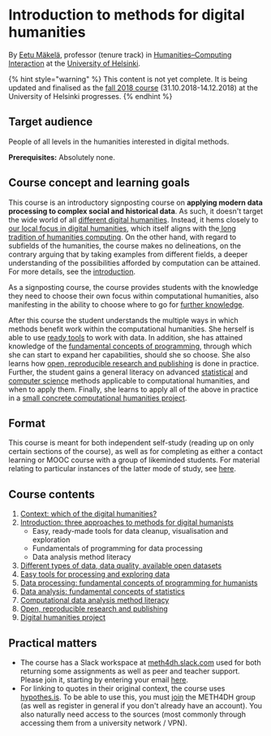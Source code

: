 # Introduction to methods for digital humanities

By [Eetu Mäkelä](http://iki.fi/eetu.makela), professor \(tenure track\) in [Humanities–Computing Interaction](http://heldig.fi/hssci) at the [University of Helsinki](https://www.helsinki.fi/).

{% hint style="warning" %}
This content is not yet complete. It is being updated and finalised as the [fall 2018 course](course-instances/helsinki-fall-2018.md) \(31.10.2018-14.12.2018\) at the University of Helsinki progresses.
{% endhint %}

## Target audience

People of all levels in the humanities interested in digital methods. 

**Prerequisites:** Absolutely none.

## Course concept and learning goals

This course is an introductory signposting course on **applying modern data processing to complex social and historical data**. As such, it doesn't target the wide world of all [different digital humanities](http://j.mp/allthedh). Instead, it hems closely to [our local focus in digital humanities](https://www.helsinki.fi/en/helsinki-centre-for-digital-humanities/our-digital-humanities), which itself aligns with the[ long tradition of humanities computing](introduction-three-approaches-to-methods-for-digital-humanists/which-of-the-digital-humanities.md). On the other hand, with regard to subfields of the humanities, the course makes no delineations, on the contrary arguing that by taking examples from different fields, a deeper understanding of the possibilities afforded by computation can be attained. For more details, see the [introduction](introduction-three-approaches-to-methods-for-digital-humanists/).

As a signposting course, the course provides students with the knowledge they need to choose their own focus within computational humanities, also manifesting in the ability to choose where to go for [further knowledge](where-to-continue.md).

After this course the student understands the multiple ways in which methods benefit work within the computational humanities. She herself is able to use [ready tools](easy-tools-for-processing-and-exploring-data.md) to work with data. In addition, she has attained knowledge of the [fundamental concepts of programming](data-processing-fundamental-concepts-of-programming-for-humanists.md), through which she can start to expand her capabilities, should she so choose. She also learns how [open, reproducible research and publishing](open-reproducible-research-and-publishing.md) is done in practice. Further, the student gains a general literacy on advanced [statistical](computational-data-analysis-method-literacy/) and [computer science](computational-data-analysis-method-literacy/) methods applicable to computational humanities, and when to apply them. Finally, she learns to apply all of the above in practice in a [small concrete computational humanities project](final-project.md).

## Format

This course is meant for both independent self-study \(reading up on only certain sections of the course\), as well as for completing as either a contact learning or MOOC course with a group of likeminded students. For material relating to particular instances of the latter mode of study, see [here](course-instances/).

## Course contents

1. [Context: which of the digital humanities?](introduction-three-approaches-to-methods-for-digital-humanists/which-of-the-digital-humanities.md)
2. [Introduction: three approaches to methods for digital humanists](introduction-three-approaches-to-methods-for-digital-humanists/)
   * Easy, ready-made tools for data cleanup, visualisation and exploration
   * Fundamentals of programming for data processing
   * Data analysis method literacy
3. [Different types of data, data quality, available open datasets](different-types-of-data-data-quality-available-open-datasets.md)
4. [Easy tools for processing and exploring data](easy-tools-for-processing-and-exploring-data.md)
5. [Data processing: fundamental concepts of programming for humanists](data-processing-fundamental-concepts-of-programming-for-humanists.md)
6. [Data analysis: fundamental concepts of statistics](data-analysis-fundamental-concepts-of-statistics.md)
7. [Computational data analysis method literacy](https://docs.google.com/presentation/d/e/2PACX-1vTEAtbzLYJXn2Pp8ozrSfxmzQOxo6SfVOXpscLbgCXkeXtqpzlwlU37dmQTWEAjIUAPedbT_BG1x0Ll/pub?start=false&loop=false&delayms=3000)
8. [Open, reproducible research and publishing](open-reproducible-research-and-publishing.md)
9. [Digital humanities project](final-project.md)

## Practical matters

* The course has a Slack workspace at [meth4dh.slack.com](http://meth4dh.slack.com/) used for both returning some assignments as well as peer and teacher support. Please join it, starting by entering your email [here](https://communityinviter.com/apps/meth4dh/meth4dh).
* For linking to quotes in their original context, the course uses [hypothes.is](http://hypothes.is). To be able to use this, you must [join](https://hypothes.is/groups/W6MAkGe8/meth4dh) the METH4DH group \(as well as register in general if you don't already have an account\). You also naturally need access to the sources \(most commonly through accessing them from a university network / VPN\).

